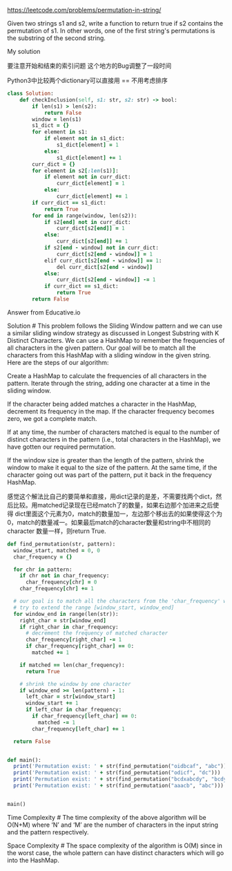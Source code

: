 https://leetcode.com/problems/permutation-in-string/

Given two strings s1 and s2, write a function to return true if s2 contains the permutation of s1.
In other words, one of the first string's permutations is the substring of the second string.

My solution 

要注意开始和结束的索引问题 这个地方的Bug调整了一段时间

Python3中比较两个dictionary可以直接用 == 不用考虑排序

```ruby
class Solution:
    def checkInclusion(self, s1: str, s2: str) -> bool:
        if len(s1) > len(s2):
            return False
        window = len(s1)
        s1_dict = {}
        for element in s1:
            if element not in s1_dict:
                s1_dict[element] = 1
            else:
                s1_dict[element] += 1
        curr_dict = {}
        for element in s2[:len(s1)]:
            if element not in curr_dict:
                curr_dict[element] = 1
            else:
                curr_dict[element] += 1
        if curr_dict == s1_dict:
            return True
        for end in range(window, len(s2)):
            if s2[end] not in curr_dict:
                curr_dict[s2[end]] = 1
            else:
                curr_dict[s2[end]] += 1
            if s2[end - window] not in curr_dict:
                curr_dict[s2[end - window]] = 1
            elif curr_dict[s2[end - window]] == 1:
                del curr_dict[s2[end - window]]
            else:
                curr_dict[s2[end - window]] -= 1
            if curr_dict == s1_dict:
                return True
        return False
```

Answer from Educative.io

Solution #
This problem follows the Sliding Window pattern and we can use a similar sliding window strategy as discussed in Longest Substring with K Distinct Characters. We can use a HashMap to remember the frequencies of all characters in the given pattern. Our goal will be to match all the characters from this HashMap with a sliding window in the given string. Here are the steps of our algorithm:

Create a HashMap to calculate the frequencies of all characters in the pattern.
Iterate through the string, adding one character at a time in the sliding window.

If the character being added matches a character in the HashMap, decrement its frequency in the map. If the character frequency becomes zero, we got a complete match.

If at any time, the number of characters matched is equal to the number of distinct characters in the pattern (i.e., total characters in the HashMap), we have gotten our required permutation.

If the window size is greater than the length of the pattern, shrink the window to make it equal to the size of the pattern. At the same time, if the character going out was part of the pattern, put it back in the frequency HashMap.

感觉这个解法比自己的要简单和直接，用dict记录的是差，不需要找两个dict，然后比较。用matched记录现在已经match了的数量，如果右边那个加进来之后使得
dict里面这个元素为0，match的数量加一，左边那个移出去的如果使得这个为0，match的数量减一。如果最后match的character数量和string中不相同的character
数量一样，则return True.

```ruby
def find_permutation(str, pattern):
  window_start, matched = 0, 0
  char_frequency = {}

  for chr in pattern:
    if chr not in char_frequency:
      char_frequency[chr] = 0
    char_frequency[chr] += 1

  # our goal is to match all the characters from the 'char_frequency' with the current window
  # try to extend the range [window_start, window_end]
  for window_end in range(len(str)):
    right_char = str[window_end]
    if right_char in char_frequency:
      # decrement the frequency of matched character
      char_frequency[right_char] -= 1
      if char_frequency[right_char] == 0:
        matched += 1

    if matched == len(char_frequency):
      return True

    # shrink the window by one character
    if window_end >= len(pattern) - 1:
      left_char = str[window_start]
      window_start += 1
      if left_char in char_frequency:
        if char_frequency[left_char] == 0:
          matched -= 1
        char_frequency[left_char] += 1

  return False


def main():
  print('Permutation exist: ' + str(find_permutation("oidbcaf", "abc")))
  print('Permutation exist: ' + str(find_permutation("odicf", "dc")))
  print('Permutation exist: ' + str(find_permutation("bcdxabcdy", "bcdyabcdx")))
  print('Permutation exist: ' + str(find_permutation("aaacb", "abc")))


main()
```

Time Complexity #
The time complexity of the above algorithm will be O(N+M) where ‘N’ and ‘M’ are the number of characters in the input string and the pattern respectively.

Space Complexity #
The space complexity of the algorithm is O(M) since in the worst case, the whole pattern can have distinct characters which will go into the HashMap.
